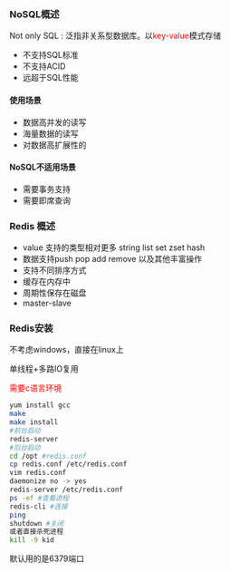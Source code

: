 ### NoSQL概述

Not only SQL : 泛指非关系型数据库。以<font color=red>key-value</font>模式存储

* 不支持SQL标准
* 不支持ACID
* 远超于SQL性能

#### 使用场景

* 数据高并发的读写
* 海量数据的读写
* 对数据高扩展性的

#### NoSQL不适用场景

* 需要事务支持
* 需要即席查询

### Redis 概述

+ value 支持的类型相对更多 string list set zset hash
+ 数据支持push pop add remove 以及其他丰富操作
+ 支持不同排序方式
+ 缓存在内存中
+ 周期性保存在磁盘
+ master-slave

### Redis安装

不考虑windows，直接在linux上   

单线程+多路IO复用

<font color=red>需要c语言环境</font>

``` bash
yum install gcc
make
make install
#前台启动
redis-server
#后台启动
cd /opt #redis.conf
cp redis.conf /etc/redis.conf
vim redis.conf
daemonize no -> yes
redis-server /etc/redis.conf
ps -ef #查看进程
redis-cli #连接
ping 
shutdown #关闭
或者直接杀死进程
kill -9 kid
```

默认用的是6379端口